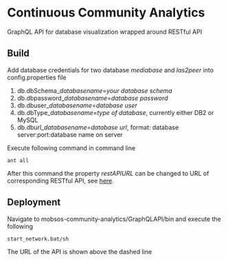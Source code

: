 # Continuous Community Analytics

GraphQL API for database visualization wrapped around RESTful API

## Build
Add database credentials for two database *mediabase* and *las2peer* into config.properties file

1. db.dbSchema_*databasename*=*your database schema*
2. db.dbpassword_*databasename*=*database password*
3. db.dbuser_*databasename*=*database user*
4. db.dbType_*databasename*=*type of database*, currently either DB2 or MySQL
5. db.dburl_*databasename*=*database url*, format: database server:port:database name on server

Execute following command in command line

    ant all

After this command the property *restAPIURL* can be changed to URL of corresponding RESTful API, see [here](https://github.com/rwth-acis/mobsos-community-analytics/tree/master/RESTAPI).
    
## Deployment
Navigate to mobsos-community-analytics/GraphQLAPI/bin and execute the following

	start_network.bat/sh
	
The URL of the API is shown above the dashed line
    
